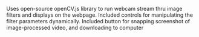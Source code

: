 Uses open-source openCV.js library to run webcam stream thru image filters and displays on the webpage. 
Included controls for manipulating the filter parameters dynamically.
Included button for snapping screenshot of image-processed video, and downloading to computer
